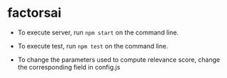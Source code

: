 # factorsai

- To execute server, run `npm start` on the command line.
- To execute test, run `npm test` on the command line.

- To change the parameters used to compute relevance score, change the corresponding field in config.js

